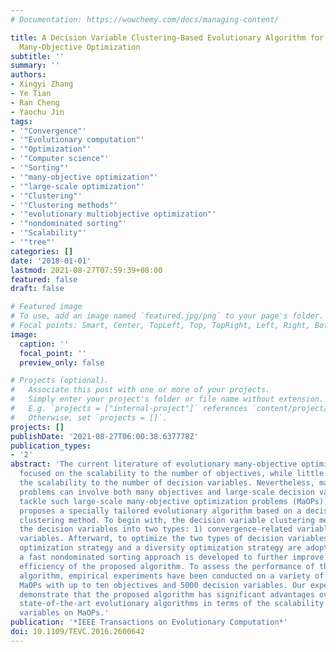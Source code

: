 ```yaml
---
# Documentation: https://wowchemy.com/docs/managing-content/

title: A Decision Variable Clustering-Based Evolutionary Algorithm for Large-Scale
  Many-Objective Optimization
subtitle: ''
summary: ''
authors:
- Xingyi Zhang
- Ye Tian
- Ran Cheng
- Yaochu Jin
tags:
- '"Convergence"'
- '"Evolutionary computation"'
- '"Optimization"'
- '"Computer science"'
- '"Sorting"'
- '"many-objective optimization"'
- '"large-scale optimization"'
- '"Clustering"'
- '"Clustering methods"'
- '"evolutionary multiobjective optimization"'
- '"nondominated sorting"'
- '"Scalability"'
- '"tree"'
categories: []
date: '2018-01-01'
lastmod: 2021-08-27T07:59:39+08:00
featured: false
draft: false

# Featured image
# To use, add an image named `featured.jpg/png` to your page's folder.
# Focal points: Smart, Center, TopLeft, Top, TopRight, Left, Right, BottomLeft, Bottom, BottomRight.
image:
  caption: ''
  focal_point: ''
  preview_only: false

# Projects (optional).
#   Associate this post with one or more of your projects.
#   Simply enter your project's folder or file name without extension.
#   E.g. `projects = ["internal-project"]` references `content/project/deep-learning/index.md`.
#   Otherwise, set `projects = []`.
projects: []
publishDate: '2021-08-27T06:00:38.637778Z'
publication_types:
- '2'
abstract: 'The current literature of evolutionary many-objective optimization is merely
  focused on the scalability to the number of objectives, while little work has considered
  the scalability to the number of decision variables. Nevertheless, many real-world
  problems can involve both many objectives and large-scale decision variables. To
  tackle such large-scale many-objective optimization problems (MaOPs), this paper
  proposes a specially tailored evolutionary algorithm based on a decision variable
  clustering method. To begin with, the decision variable clustering method divides
  the decision variables into two types: 1) convergence-related variables and 2) diversity-related
  variables. Afterward, to optimize the two types of decision variables, a convergence
  optimization strategy and a diversity optimization strategy are adopted. In addition,
  a fast nondominated sorting approach is developed to further improve the computational
  efficiency of the proposed algorithm. To assess the performance of the proposed
  algorithm, empirical experiments have been conducted on a variety of large-scale
  MaOPs with up to ten objectives and 5000 decision variables. Our experimental results
  demonstrate that the proposed algorithm has significant advantages over several
  state-of-the-art evolutionary algorithms in terms of the scalability to decision
  variables on MaOPs.'
publication: '*IEEE Transactions on Evolutionary Computation*'
doi: 10.1109/TEVC.2016.2600642
---
```

